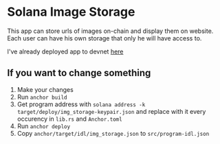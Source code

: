 # Solana Image Storage

This app can store urls of images on-chain and display them on website. Each user can have his own storage that only he will have access to.

I've already deployed app to devnet [here]("https://solana-img-storage.vercel.app/)

## If you want to change something

1. Make your changes
2. Run `anchor build`
3. Get program address with `solana address -k target/deploy/img_storage-keypair.json` and replace with it every occurency in `lib.rs` and `Anchor.toml`
4. Run `anchor deploy`
5. Copy `anchor/target/idl/img_storage.json` to `src/program-idl.json`
